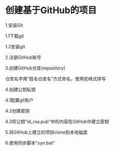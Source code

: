 # 创建基于GitHub的项目

1.安装Git

1.1下载git

1.2安装git

2.注册GitHub账号

3.创建GitHub仓库(repository)

仓库名字用“姓名仓库名”方式命名，使用驼峰式拼写

4.创建公钥私钥

4.1配置git账户

4.2创建密钥

4.3将公钥"id_rsa.pub"中的内容在GitHub中建立密钥

5.将GitHub上建立的项目clone到本地磁盘

6.使用同步脚本"syn.bat"

